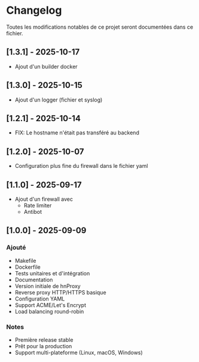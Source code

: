 # Changelog

Toutes les modifications notables de ce projet seront documentées dans ce fichier.

## [1.3.1] - 2025-10-17
- Ajout d'un builder docker

## [1.3.0] - 2025-10-15
- Ajout d'un logger (fichier et syslog)

## [1.2.1] - 2025-10-14
- FIX: Le hostname n'était pas transféré au backend

## [1.2.0] - 2025-10-07
- Configuration plus fine du firewall dans le fichier yaml

## [1.1.0] - 2025-09-17
- Ajout d'un firewall avec
  - Rate limiter
  - Antibot

## [1.0.0] - 2025-09-09

### Ajouté
- Makefile
- Dockerfile
- Tests unitaires et d'intégration
- Documentation
- Version initiale de hnProxy
- Reverse proxy HTTP/HTTPS basique
- Configuration YAML
- Support ACME/Let's Encrypt
- Load balancing round-robin

### Notes
- Première release stable
- Prêt pour la production
- Support multi-plateforme (Linux, macOS, Windows)
